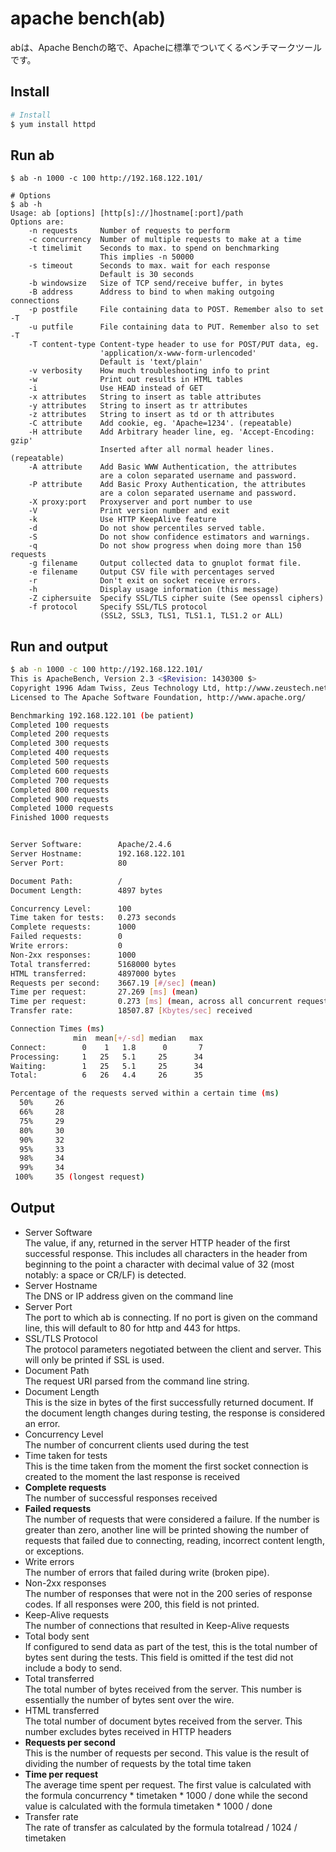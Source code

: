 # apache bench(ab)

abは、Apache Benchの略で、Apacheに標準でついてくるベンチマークツールです。

## Install
``` bash
# Install
$ yum install httpd
```

## Run ab
```
$ ab -n 1000 -c 100 http://192.168.122.101/

# Options
$ ab -h
Usage: ab [options] [http[s]://]hostname[:port]/path
Options are:
    -n requests     Number of requests to perform
    -c concurrency  Number of multiple requests to make at a time
    -t timelimit    Seconds to max. to spend on benchmarking
                    This implies -n 50000
    -s timeout      Seconds to max. wait for each response
                    Default is 30 seconds
    -b windowsize   Size of TCP send/receive buffer, in bytes
    -B address      Address to bind to when making outgoing connections
    -p postfile     File containing data to POST. Remember also to set -T
    -u putfile      File containing data to PUT. Remember also to set -T
    -T content-type Content-type header to use for POST/PUT data, eg.
                    'application/x-www-form-urlencoded'
                    Default is 'text/plain'
    -v verbosity    How much troubleshooting info to print
    -w              Print out results in HTML tables
    -i              Use HEAD instead of GET
    -x attributes   String to insert as table attributes
    -y attributes   String to insert as tr attributes
    -z attributes   String to insert as td or th attributes
    -C attribute    Add cookie, eg. 'Apache=1234'. (repeatable)
    -H attribute    Add Arbitrary header line, eg. 'Accept-Encoding: gzip'
                    Inserted after all normal header lines. (repeatable)
    -A attribute    Add Basic WWW Authentication, the attributes
                    are a colon separated username and password.
    -P attribute    Add Basic Proxy Authentication, the attributes
                    are a colon separated username and password.
    -X proxy:port   Proxyserver and port number to use
    -V              Print version number and exit
    -k              Use HTTP KeepAlive feature
    -d              Do not show percentiles served table.
    -S              Do not show confidence estimators and warnings.
    -q              Do not show progress when doing more than 150 requests
    -g filename     Output collected data to gnuplot format file.
    -e filename     Output CSV file with percentages served
    -r              Don't exit on socket receive errors.
    -h              Display usage information (this message)
    -Z ciphersuite  Specify SSL/TLS cipher suite (See openssl ciphers)
    -f protocol     Specify SSL/TLS protocol
                    (SSL2, SSL3, TLS1, TLS1.1, TLS1.2 or ALL)
```

## Run and output
``` bash
$ ab -n 1000 -c 100 http://192.168.122.101/
This is ApacheBench, Version 2.3 <$Revision: 1430300 $>
Copyright 1996 Adam Twiss, Zeus Technology Ltd, http://www.zeustech.net/
Licensed to The Apache Software Foundation, http://www.apache.org/

Benchmarking 192.168.122.101 (be patient)
Completed 100 requests
Completed 200 requests
Completed 300 requests
Completed 400 requests
Completed 500 requests
Completed 600 requests
Completed 700 requests
Completed 800 requests
Completed 900 requests
Completed 1000 requests
Finished 1000 requests


Server Software:        Apache/2.4.6
Server Hostname:        192.168.122.101
Server Port:            80

Document Path:          /
Document Length:        4897 bytes

Concurrency Level:      100
Time taken for tests:   0.273 seconds
Complete requests:      1000
Failed requests:        0
Write errors:           0
Non-2xx responses:      1000
Total transferred:      5168000 bytes
HTML transferred:       4897000 bytes
Requests per second:    3667.19 [#/sec] (mean)
Time per request:       27.269 [ms] (mean)
Time per request:       0.273 [ms] (mean, across all concurrent requests)
Transfer rate:          18507.87 [Kbytes/sec] received

Connection Times (ms)
              min  mean[+/-sd] median   max
Connect:        0    1   1.8      0       7
Processing:     1   25   5.1     25      34
Waiting:        1   25   5.1     25      34
Total:          6   26   4.4     26      35

Percentage of the requests served within a certain time (ms)
  50%     26
  66%     28
  75%     29
  80%     30
  90%     32
  95%     33
  98%     34
  99%     34
 100%     35 (longest request)
```

## Output
* Server Software  
    The value, if any, returned in the server HTTP header of the first successful response. This includes
    all  characters  in the header from beginning to the point a character with decimal value of 32 (most
    notably: a space or CR/LF) is detected.
* Server Hostname  
    The DNS or IP address given on the command line
* Server Port  
    The port to which ab is connecting. If no port is given on the command line, this will default to  80
    for http and 443 for https.
* SSL/TLS Protocol  
    The protocol parameters negotiated between the client and server. This will only be printed if SSL is
    used.
* Document Path  
    The request URI parsed from the command line string.
* Document Length  
    This is the size in bytes of the first successfully returned document. If the document length changes
    during testing, the response is considered an error.
* Concurrency Level  
    The number of concurrent clients used during the test
* Time taken for tests  
    This  is the time taken from the moment the first socket connection is created to the moment the last
    response is received
* __Complete requests__  
    The number of successful responses received
* __Failed requests__  
    The number of requests that were considered a failure. If the number is greater  than  zero,  another
    line will be printed showing the number of requests that failed due to connecting, reading, incorrect
    content length, or exceptions.
* Write errors  
    The number of errors that failed during write (broken pipe).
* Non-2xx responses  
    The number of responses that were not in the 200 series of response codes. If all responses were 200,
    this field is not printed.
* Keep-Alive requests  
    The number of connections that resulted in Keep-Alive requests
* Total body sent  
    If  configured  to  send  data as part of the test, this is the total number of bytes sent during the
    tests. This field is omitted if the test did not include a body to send.
* Total transferred  
    The total number of bytes received from the server. This number is essentially the  number  of  bytes
    sent over the wire.
* HTML transferred  
    The  total  number of document bytes received from the server. This number excludes bytes received in
    HTTP headers
* __Requests per second__  
    This is the number of requests per second. This value  is  the  result  of  dividing  the  number  of
    requests by the total time taken
* __Time per request__  
    The  average  time  spent  per  request. The first value is calculated with the formula concurrency *
    timetaken * 1000 / done while the second value is calculated with the formula timetaken * 1000 / done
* Transfer rate  
    The rate of transfer as calculated by the formula totalread / 1024 / timetaken
